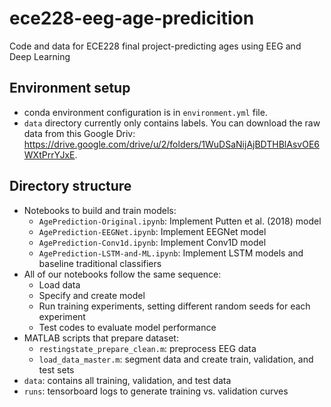 # ece228-eeg-age-predicition
Code and data for ECE228 final project-predicting ages using EEG and Deep Learning

## Environment setup
* conda environment configuration is in `environment.yml` file.
* `data` directory currently only contains labels. You can download the raw data from this Google Driv: https://drive.google.com/drive/u/2/folders/1WuDSaNijAjBDTHBlAsvOE6WXtPrrYJxE.

## Directory structure
* Notebooks to build and train models: 
  * `AgePrediction-Original.ipynb`: Implement Putten et al. (2018) model
  * `AgePrediction-EEGNet.ipynb`: Implement EEGNet model
  * `AgePrediction-Conv1d.ipynb`: Implement Conv1D model
  * `AgePrediction-LSTM-and-ML.ipynb`: Implement LSTM models and baseline traditional classifiers
* All of our notebooks follow the same sequence:
  * Load data
  * Specify and create model
  * Run training experiments, setting different random seeds for each experiment
  * Test codes to evaluate model performance
* MATLAB scripts that prepare dataset:
  * `restingstate_prepare_clean.m`: preprocess EEG data
  * `load_data_master.m`: segment data and create train, validation, and test sets
* `data`: contains all training, validation, and test data
* `runs`: tensorboard logs to generate training vs. validation curves
